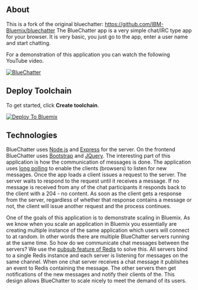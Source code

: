 ## About

This is a fork of the original bluechatter: https://github.com/IBM-Bluemix/bluechatter
The BlueChatter app is a very simple chat/IRC type app for your browser.
It is very basic, you just go to the app, enter a user name and start
chatting.

For a demonstration of this application you can watch the following
YouTube video.

[![BlueChatter](https://img.youtube.com/vi/i7_dQQy40ZQ/0.jpg?time=1398101975441)](http://youtu.be/i7_dQQy40ZQ)

## Deploy Toolchain
To get started, click **Create toolchain**.

[![Deploy To Bluemix](https://new-console.ng.bluemix.net/devops/graphics/create_toolchain_button.png)](https://new-console.ng.bluemix.net/devops/setup/deploy/?repository=https%3A//github.com/rvennam/bluechatter)

## Technologies
BlueChatter uses [Node.js](http://nodejs.org/) and
[Express](http://expressjs.com/) for the server.  On the frontend
BlueChatter uses [Bootstrap](http://getbootstrap.com/) and
[JQuery](http://jquery.com/).  The interesting part of this application
is how the communication of messages is done.  The application uses [long
polling](http://en.wikipedia.org/wiki/Push_technology#Long_polling) to enable
the clients (browsers) to listen for new messages.  Once the
app loads a client issues a request to the server.  The server waits to respond
to the request until it receives a message.  If no message is received from any
of the chat participants it responds back to the client with a 204 - no content.
As soon as the client gets a response from the server, regardless of whether that
response contains a message or not, the client will issue another request and
the process continues.

One of the goals of this application is to demonstrate scaling in Bluemix.
As we know when you scale an application in Bluemix you essentially are
creating multiple instance of the same application which users will connect
to at random.  In other words there are multiple BlueChatter servers running
at the same time.  So how do we communicate chat messages between the servers?
We use the [pubsub feature of Redis](http://redis.io/topics/pubsub) to solve
this.  All servers bind to a single
Redis instance and each server is listening for messages on the same channel.
When one chat server receives a chat message it publishes an event to Redis
containing the message.  The other servers then get notifications of the new
messages and notify their clients of the.  This design allows BlueChatter to
scale nicely to meet the demand of its users.
